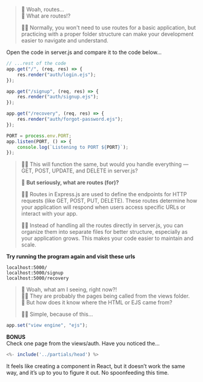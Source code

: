 > 👩 Woah, routes...<br>
> 👩 What are routes!?
>
> 👨‍💻 Normally, you won't need to use routes for a basic application, but practicing with a proper folder structure can make your development easier to navigate and understand.

Open the code in server.js and compare it to the code below...
```js
// ...rest of the code
app.get("/", (req, res) => {
    res.render("auth/login.ejs");
});

app.get("/signup", (req, res) => {
    res.render("auth/signup.ejs");
});

app.get("/recovery", (req, res) => {
    res.render("auth/forgot-password.ejs");
});

PORT = process.env.PORT;
app.listen(PORT, () => {
    console.log(`Listening to PORT ${PORT}`);
});
```
> 👨‍💻 This will function the same, but would you handle everything — GET, POST, UPDATE, and DELETE in server.js?
> 
> 👩 **But seriously, what are routes (for)?**<br>
>
> 👨‍💻 Routes in Express.js are used to define the endpoints for HTTP requests (like GET, POST, PUT, DELETE). These routes determine how your application will respond when users access specific URLs or interact with your app.
> 
> 👨‍💻 Instead of handling all the routes directly in server.js, you can organize them into separate files for better structure, especially as your application grows. This makes your code easier to maintain and scale.

**Try running the program again and visit these urls**
```
localhost:5000/
localhost:5000/signup
localhost:5000/recovery
```

> 👩 Woah, what am I seeing, right now?!<br>
> 👨‍💻 They are probably the pages being called from the views folder.<br>
> 👩 But how does it know where the HTML or EJS came from?
>
> 👨‍💻 Simple, because of this...
```js
app.set("view engine", "ejs");
```

**BONUS**<br>
Check one page from the views/auth. Have you noticed the...
```js
<%- include('../partials/head') %>
```
It feels like creating a component in React, but it doesn’t work the same way, and it’s up to you to figure it out. No spoonfeeding this time.
